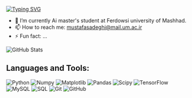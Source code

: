 [![Typing SVG](https://readme-typing-svg.herokuapp.com?font=Fira+Code&weight=800&size=25&pause=1000&color=0CABF7&width=435&lines=%F0%9F%96%90%EF%B8%8FHi+%2C+I'm+Mustafa+Sadeghi;Welcome+to+my+GitHub+page!+%F0%9F%9A%80)](https://git.io/typing-svg)

- 🔭 I’m currently Ai master's student at Ferdowsi university of Mashhad.
- 📫 How to reach me: mustafasadeghi@mail.um.ac.ir
- ⚡ Fun fact: ...

![GitHub Stats](https://github-readme-stats.vercel.app/api?username=mustafa-sadeghi)

## Languages and Tools:

![Python](https://img.shields.io/badge/Python-3.9-blue)
![Numpy](https://img.shields.io/badge/Numpy-1.21.0-blue)
![Matplotlib](https://img.shields.io/badge/Matplotlib-3.4.2-blue)
![Pandas](https://img.shields.io/badge/Pandas-1.3.1-blue)
![Scipy](https://img.shields.io/badge/Scipy-1.7.0-blue)
![TensorFlow](https://img.shields.io/badge/TensorFlow-2.8-blue)
![MySQL](https://img.shields.io/badge/MySQL-8.0-blue)
![SQL](https://img.shields.io/badge/SQL-2019-blue)
![Git](https://img.shields.io/badge/Git-2.34-orange)
![GitHub](https://img.shields.io/badge/GitHub-100%25-lightgrey)

